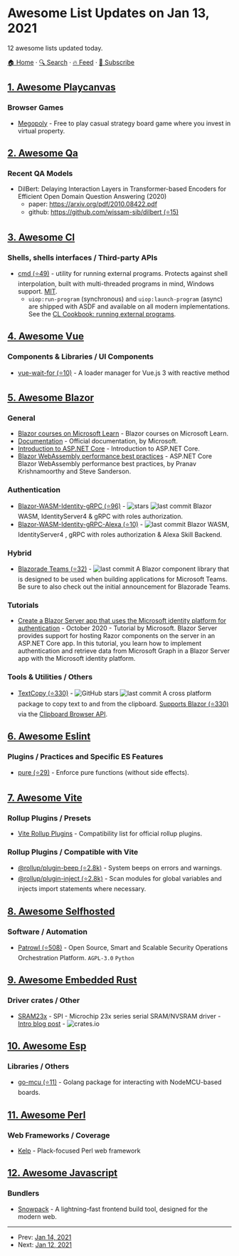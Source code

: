 # Awesome List Updates on Jan 13, 2021

12 awesome lists updated today.

[🏠 Home](/README.md) · [🔍 Search](https://www.trackawesomelist.com/search/) · [🔥 Feed](https://www.trackawesomelist.com/rss.xml) · [📮 Subscribe](https://trackawesomelist.us17.list-manage.com/subscribe?u=d2f0117aa829c83a63ec63c2f&id=36a103854c)



## [1. Awesome Playcanvas](/content/playcanvas/awesome-playcanvas/README.md)

### Browser Games

*   [Megopoly](https://playmegopoly.com/) - Free to play casual strategy board game where you invest in virtual property.

## [2. Awesome Qa](/content/seriousran/awesome-qa/README.md)

### Recent QA Models

*   DilBert: Delaying Interaction Layers in Transformer-based Encoders for Efficient Open Domain Question Answering (2020)
    *   paper: <https://arxiv.org/pdf/2010.08422.pdf>
    *   github: [https://github.com/wissam-sib/dilbert (⭐15)](https://github.com/wissam-sib/dilbert)

## [3. Awesome Cl](/content/CodyReichert/awesome-cl/README.md)

### Shells, shells interfaces / Third-party APIs

*   [cmd (⭐49)](https://github.com/ruricolist/cmd) - utility for running external programs. Protects against shell interpolation, built with multi-threaded programs in mind, Windows support. [MIT](https://opensource.org/licenses/MIT).
    *   `uiop:run-program` (synchronous) and `uiop:launch-program` (async) are shipped with ASDF and available on all modern implementations. See the [CL Cookbook: running external programs](https://lispcookbook.github.io/cl-cookbook/os.html#running-external-programs).

## [4. Awesome Vue](/content/vuejs/awesome-vue/README.md)

### Components & Libraries / UI Components

*   [vue-wait-for (⭐10)](https://github.com/MeForma/vue-wait-for) - A loader manager for Vue.js 3 with reactive method

## [5. Awesome Blazor](/content/AdrienTorris/awesome-blazor/README.md)

### General

*   [Blazor courses on Microsoft Learn](https://docs.microsoft.com/learn/browse/?expanded=dotnet%2Cazure%2Csurface\&products=dotnet%2Cwindows\&roles=developer\&terms=blazor) - Blazor courses on Microsoft Learn.
*   [Documentation](https://docs.microsoft.com/aspnet/core/blazor) - Official documentation, by Microsoft.
*   [Introduction to ASP.NET Core](https://docs.microsoft.com/aspnet/core/) - Introduction to ASP.NET Core.
*   [Blazor WebAssembly performance best practices](https://docs.microsoft.com/aspnet/core/blazor/webassembly-performance-best-practices) - ASP.NET Core Blazor WebAssembly performance best practices, by Pranav Krishnamoorthy and Steve Sanderson.

### Authentication

*   [Blazor-WASM-Identity-gRPC (⭐96)](https://github.com/JeepNL/Blazor-WASM-Identity-gRPC) - ![stars](https://img.shields.io/github/stars/JeepNL/Blazor-WASM-Identity-gRPC?style=flat-square\&cacheSeconds=604800) ![last commit](https://img.shields.io/github/last-commit/JeepNL/Blazor-WASM-Identity-gRPC?style=flat-square\&cacheSeconds=86400) Blazor WASM, IdentityServer4 & gRPC with roles authorization.
*   [Blazor-WASM-Identity-gRPC-Alexa (⭐10)](https://github.com/arjunkrishna/Blazor-WASM-Identity-gRPC-Alexa) - ![last commit](https://img.shields.io/github/last-commit/arjunkrishna/Blazor-WASM-Identity-gRPC-Alexa?style=flat-square\&cacheSeconds=86400) Blazor WASM, IdentityServer4 , gRPC with roles authorization & Alexa Skill Backend.

### Hybrid

*   [Blazorade Teams (⭐32)](https://github.com/Blazorade/Blazorade-Teams) - ![last commit](https://img.shields.io/github/last-commit/Blazorade/Blazorade-Teams?style=flat-square\&cacheSeconds=86400) A Blazor component library that is designed to be used when building applications for Microsoft Teams. Be sure to also check out the initial announcement for Blazorade Teams.

### Tutorials

*   [Create a Blazor Server app that uses the Microsoft identity platform for authentication](https://docs.microsoft.com/azure/active-directory/develop/tutorial-blazor-server) - October 2020 - Tutorial by Microsoft. Blazor Server provides support for hosting Razor components on the server in an ASP.NET Core app. In this tutorial, you learn how to implement authentication and retrieve data from Microsoft Graph in a Blazor Server app with the Microsoft identity platform.

### Tools & Utilities / Others

*   [TextCopy (⭐330)](https://github.com/CopyText/TextCopy) - ![GitHub stars](https://img.shields.io/github/stars/CopyText/TextCopy?style=flat-square\&cacheSeconds=604800) ![last commit](https://img.shields.io/github/last-commit/CopyText/TextCopy?style=flat-square\&cacheSeconds=86400) A cross platform package to copy text to and from the clipboard. [Supports Blazor (⭐330)](https://github.com/CopyText/TextCopy#blazor-webassembly) via the [Clipboard Browser API](https://developer.mozilla.org/docs/Web/API/Clipboard).

## [6. Awesome Eslint](/content/dustinspecker/awesome-eslint/README.md)

### Plugins / Practices and Specific ES Features

*   [pure (⭐29)](https://github.com/purely-functional/eslint-plugin-pure) - Enforce pure functions (without side effects).

## [7. Awesome Vite](/content/vitejs/awesome-vite/README.md)

### Rollup Plugins / Presets

*   [Vite Rollup Plugins](https://vite-rollup-plugins.patak.dev/) - Compatibility list for official rollup plugins.

### Rollup Plugins / Compatible with Vite

*   [@rollup/plugin-beep (⭐2.8k)](https://github.com/rollup/plugins/tree/master/packages/beep) - System beeps on errors and warnings.
*   [@rollup/plugin-inject (⭐2.8k)](https://github.com/rollup/plugins/blob/master/packages/inject) - Scan modules for global variables and injects import statements where necessary.

## [8. Awesome Selfhosted](/content/awesome-selfhosted/awesome-selfhosted/README.md)

### Software / Automation

*   [Patrowl (⭐508)](https://github.com/Patrowl/PatrowlManager) - Open Source, Smart and Scalable Security Operations Orchestration Platform. `AGPL-3.0` `Python`

## [9. Awesome Embedded Rust](/content/rust-embedded/awesome-embedded-rust/README.md)

### Driver crates / Other

*   [SRAM23x](https://crates.io/crates/sram23x) - SPI - Microchip 23x series serial SRAM/NVSRAM driver - [Intro blog post](https://blog.a1w.ca/p/rust-embedded-driver-microchip-23x-sram) - ![crates.io](https://img.shields.io/crates/v/sram23x.svg)

## [10. Awesome Esp](/content/agucova/awesome-esp/README.md)

### Libraries / Others

*   [go-mcu (⭐11)](https://github.com/matiasinsaurralde/go-mcu) - Golang package for interacting with NodeMCU-based boards.

## [11. Awesome Perl](/content/hachiojipm/awesome-perl/README.md)

### Web Frameworks / Coverage

*   [Kelp](https://metacpan.org/pod/Kelp) - Plack-focused Perl web framework

## [12. Awesome Javascript](/content/sorrycc/awesome-javascript/README.md)

### Bundlers

*   [Snowpack](https://www.snowpack.dev/) - A lightning-fast frontend build tool, designed for the modern web.

---

- Prev: [Jan 14, 2021](/content/2021/01/14/README.md)
- Next: [Jan 12, 2021](/content/2021/01/12/README.md)